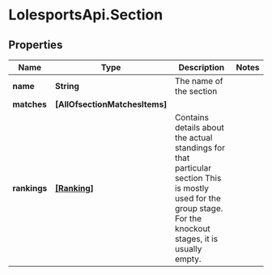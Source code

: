 # LolesportsApi.Section

## Properties
Name | Type | Description | Notes
------------ | ------------- | ------------- | -------------
**name** | **String** | The name of the section | 
**matches** | **[AllOfsectionMatchesItems]** |  | 
**rankings** | [**[Ranking]**](Ranking.md) | Contains details about the actual standings for that particular section  This is mostly used for the group stage. For the knockout stages, it is usually empty.  | 

